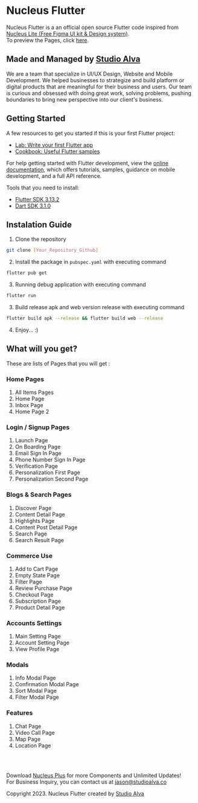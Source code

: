 # Nucleus Flutter

Nucleus Flutter is a an official open source Flutter code inspired from [Nucleus Lite (Free Figma UI kit & Design system)](https://www.nucleus-ui.com/nucleus-lite).<br/>
To preview the Pages, click [here](https://studioalva-dev.github.io/nucleus-flutter-preview/#menuPagesAll).

## Made and Managed by [Studio Alva](https://studioalva.co/)
We are a team that specialize in UI/UX Design, Website and Mobile Development. 
We helped businesses to strategize and build platform or digital products that are meaningful for their business and users. 
Our team is curious and obsessed with doing great work, solving problems, pushing boundaries to bring new perspective into our client's business.

## Getting Started

A few resources to get you started if this is your first Flutter project:
- [Lab: Write your first Flutter app](https://docs.flutter.dev/get-started/codelab)
- [Cookbook: Useful Flutter samples](https://docs.flutter.dev/cookbook)

For help getting started with Flutter development, view the
[online documentation](https://docs.flutter.dev/), which offers tutorials,
samples, guidance on mobile development, and a full API reference.
  
Tools that you need to install:
- [Flutter SDK 3.13.2](https://storage.googleapis.com/flutter_infra_release/releases/stable/windows/flutter_windows_3.13.2-stable.zip)
- [Dart SDK 3.1.0](https://dart.dev/get-dart/archive)


## Instalation Guide
1. Clone the repository
```bash
git clone [Your_Repository_Github]
```
2. Install the package in `pubspec.yaml` with executing command
```bash
flutter pub get
```
3.  Running debug application with executing command
```bash
flutter run
```
3.  Build release apk and web version release with executing command
```bash
flutter build apk --release && flutter build web --release
```
4. Enjoy... :)


## What will you get?
These are lists of Pages that you will get :

### Home Pages
1. All Items Pages
2. Home Page
3. Inbox Page
4. Home Page 2

### Login / Signup Pages
1. Launch Page
2. On Boarding Page
3. Email Sign In Page
4. Phone Number Sign In Page
5. Verification Page
6. Personalization First Page
7. Personalization Second Page

### Blogs & Search Pages
1. Discover Page
2. Content Detail Page
3. Highlights Page
4. Content Post Detail Page
5. Search Page
6. Search Result Page

### Commerce Use
1. Add to Cart Page
2. Empty State Page
3. Filter Page
4. Review Purchase Page
5. Checkout Page
6. Subscription Page
7. Product Detail Page

### Accounts Settings
1. Main Setting Page
2. Account Setting Page
3. View Profile Page

### Modals
1. Info Modal Page
2. Confirmation Modal Page
3. Sort Modal Page
4. Filter Modal Page

### Features
1. Chat Page
2. Video Call Page
3. Map Page
4. Location Page

<br/><br/>

Download [Nucleus Plus](https://www.nucleus-ui.com/nucleus-plus) for more Components and Unlimited Updates!<br/>
For Business Inquiry, you can contact us at [jason@studioalva.co](mailto:jason@studioalva.co)


Copyright 2023. Nucleus Flutter created by [Studio Alva](https://studioalva.co/)
